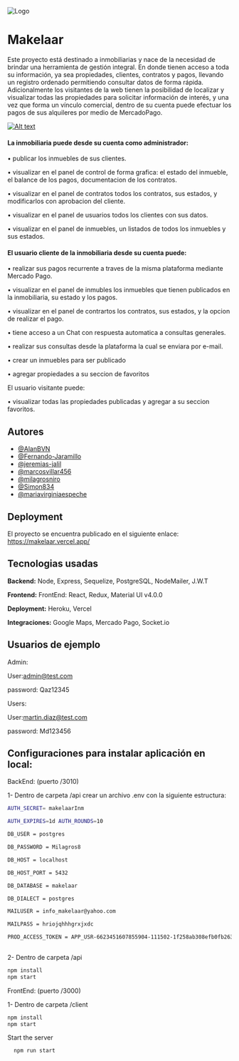 ![Logo](https://lh3.googleusercontent.com/tnl6F4_wYoxSaubriLfxOCTb-6CGbn04h9zoNiUQfafNkuLsBXJOgMqFF6hsaBpJS7u1WOQ=s170)


# Makelaar

Este proyecto está destinado a inmobiliarias y nace de la necesidad de brindar una herramienta de gestión integral. En donde tienen acceso a toda su información, ya sea propiedades, clientes, contratos y pagos, llevando un registro ordenado permitiendo consultar datos de forma rápida.
Adicionalmente los visitantes de la web tienen la posibilidad de localizar y visualizar todas las propiedades para solicitar información de interés, y una vez que forma un vínculo comercial, dentro de su cuenta puede efectuar los pagos de sus alquileres por medio de MercadoPago.

[![Alt text](https://img.youtube.com/vi/ymsuwoBvcvI/0.jpg)](https://youtu.be/ymsuwoBvcvI)

#### La inmobiliaria puede desde su cuenta como administrador:

• publicar los inmuebles de sus clientes.

• visualizar en el panel de control de forma grafica: el estado del inmueble, el balance de los pagos, documentacion de los contratos.

• visualizar en el panel de contratos todos los contratos, sus estados, y modificarlos con aprobacion del cliente.

• visualizar en el panel de usuarios todos los clientes con sus datos.

• visualizar en el panel de inmuebles, un listados de todos los inmuebles y sus estados.


#### El usuario cliente de la inmobiliaria desde su cuenta puede:

• realizar sus pagos recurrente a traves de la misma plataforma mediante Mercado Pago. 

• visualizar en el panel de inmubles los inmuebles que tienen publicados en la inmobiliaria, su estado y los pagos.

• visualizar en el panel de contrartos los contratos, sus estados, y la opcion de realizar el pago.

• tiene acceso a un Chat con respuesta automatica a consultas generales.

• realizar sus consultas desde la plataforma la cual se enviara por e-mail.

• crear un inmuebles para ser publicado

• agregar propiedades a su seccion de favoritos


El usuario visitante puede:

• visualizar todas las propiedades publicadas y agregar a su seccion favoritos.



## Autores

- [@AlanBVN](https://github.com/AlanBVN)
- [@Fernando-Jaramillo](https://github.com/Fernando-Jaramillo)
- [@jeremias-jalil](https://github.com/jeremias-jalil)
- [@marcosvillar456](https://github.com/marcosvillar456)
- [@milagrosniro](https://github.com/milagrosniro)
- [@Simon834](https://github.com/Simon834)
- [@mariavirginiaespeche](https://github.com/mariavirginiaespeche)

  
## Deployment

El proyecto se encuentra publicado en el siguiente enlace: https://makelaar.vercel.app/

  
## Tecnologias usadas

**Backend:** Node, Express, Sequelize, PostgreSQL, NodeMailer, J.W.T

**Frontend:** FrontEnd: React, Redux, Material UI v4.0.0

**Deployment:** Heroku, Vercel

**Integraciones:** Google Maps, Mercado Pago, Socket.io

## Usuarios de ejemplo

Admin:

User:admin@test.com

password: Qaz12345

Users:

User:martin.diaz@test.com

password: Md123456



## Configuraciones para instalar aplicación en local:

BackEnd: (puerto /3010) 


 1- Dentro de carpeta /api crear un archivo .env con la siguiente estructura:
```bash
AUTH_SECRET= makelaarInm

AUTH_EXPIRES=1d AUTH_ROUNDS=10

DB_USER = postgres 

DB_PASSWORD = Milagros8 

DB_HOST = localhost 

DB_HOST_PORT = 5432 

DB_DATABASE = makelaar 

DB_DIALECT = postgres

MAILUSER = info_makelaar@yahoo.com 

MAILPASS = hriojqhhhgrxjxdc

PROD_ACCESS_TOKEN = APP_USR-6623451607855904-111502-1f258ab308efb0fb26345a2912a3cfa5-672708410
  
```

2- Dentro de carpeta /api

```bash
npm install
npm start
```

FrontEnd: (puerto /3000)

1- Dentro de carpeta /client

```bash
npm install
npm start
```

Start the server

```bash
  npm run start
```

  


    
